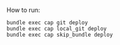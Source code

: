 How to run:

```
bundle exec cap git deploy
bundle exec cap local_git deploy
bundle exec cap skip_bundle deploy
```
